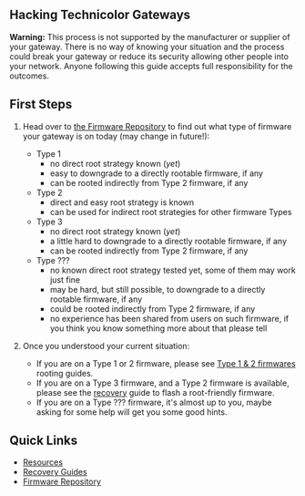 ## Hacking Technicolor Gateways

**Warning:** This process is not supported by the manufacturer or supplier of your gateway. 
There is no way of knowing your situation and the process could break your gateway or reduce its security allowing other people into your network. Anyone following this guide accepts full responsibility for the outcomes.

## First Steps

1. Head over to [the Firmware Repository](Firmware%20Repository/) to find out what type of firmware your gateway is on today (may change in future!):
    - Type 1
        - no direct root strategy known (_yet_)
        - easy to downgrade to a directly rootable firmware, if any
        - can be rooted indirectly from Type 2 firmware, if any
    - Type 2
        - direct and easy root strategy is known
        - can be used for indirect root strategies for other firmware Types
    - Type 3
        - no direct root strategy known (_yet_)
        - a little hard to downgrade to a directly rootable firmware, if any
        - can be rooted indirectly from Type 2 firmware, if any
    - Type ???
        - no known direct root strategy tested yet, some of them may work just fine
        - may be hard, but still possible, to downgrade to a directly rootable firmware, if any
        - could be rooted indirectly from Type 2 firmware, if any
        - no experience has been shared from users on such firmware, if you think you know something more about that please tell

2. Once you understood your current situation:
    - If you are on a Type 1 or 2 firmware, please see [Type 1 & 2 firmwares](Hack%20Type%201&2/) rooting guides.
    - If you are on a Type 3 firmware, and a Type 2 firmware is available, please see the [recovery](Recovery/) guide to flash a root-friendly firmware.
    - If you are on a Type ??? firmware, it's almost up to you, maybe asking for some help will get you some good hints.


## Quick Links
- [Resources](Resources/)
- [Recovery Guides](Recovery/)
- [Firmware Repository](Firmware%20Repository/)

